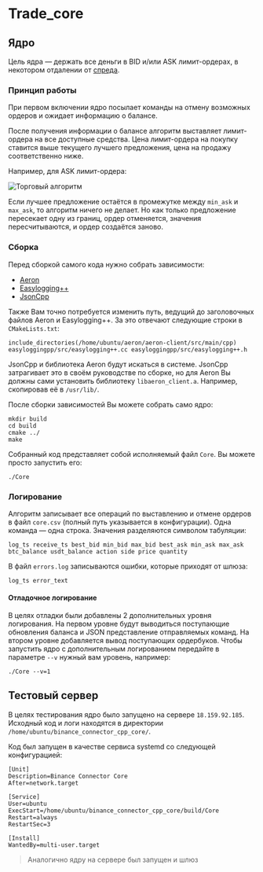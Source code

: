 # Trade_core

## Ядро

Цель ядра — держать все деньги в BID и/или ASK лимит-ордерах, в некотором отдалении от [спреда](https://ru.wikipedia.org/wiki/Спред_(финансы)).

### Принцип работы

При первом включении ядро посылает команды на отмену возможных ордеров и ожидает информацию о балансе.

После получения информации о балансе алгоритм выставляет лимит-ордера на все доступные средства. Цена лимит-ордера
на покупку ставится выше текущего лучшего предложения, цена на продажу соответственно ниже.

Например, для ASK лимит-ордера:

![Торговый алгоритм](https://user-images.githubusercontent.com/44947427/147572369-a840c854-92b6-499a-b126-2cf2d93c100e.png)

Если лучшее предложение остаётся в промежутке между `min_ask` и `max_ask`, то алгоритм ничего не делает. Но как только
предложение пересекает одну из границ, ордер отменяется, значения пересчитываются, и ордер создаётся заново.

### Сборка

Перед сборкой самого кода нужно собрать зависимости:

- [Aeron](https://github.com/real-logic/aeron)
- [Easylogging++](https://github.com/amrayn/easyloggingpp)
- [JsonCpp](https://github.com/open-source-parsers/jsoncpp)

Также Вам точно потребуется изменить путь, ведущий до заголовочных файлов Aeron и Easylogging++. За это отвечают
следующие строки в `CMakeLists.txt`:

```
include_directories(/home/ubuntu/aeron/aeron-client/src/main/cpp)
easyloggingpp/src/easylogging++.cc easyloggingpp/src/easylogging++.h
```

JsonCpp и библиотека Aeron будут искаться в системе. JsonCpp затрагивает это в своём руководстве по сборке, но для Aeron
Вы должны сами установить библиотеку `libaeron_client.a`. Например, скопировав её в `/usr/lib/`.

После сборки зависимостей Вы можете собрать само ядро:

```
mkdir build
cd build
cmake ../
make
```

Собранный код представляет собой исполняемый файл `Core`. Вы можете просто запустить его:

```
./Core
```


### Логирование

Алгоритм записывает все операций по выставлению и отмене ордеров в файл `core.csv` (полный путь указывается в
конфигурации). Одна команда — одна строка. Значения разделяются символом табуляции:

```
log_ts receive_ts best_bid min_bid max_bid best_ask min_ask max_ask btc_balance usdt_balance action side price quantity
```

В файл `errors.log` записываются ошибки, которые приходят от шлюза:

```
log_ts error_text
```

#### Отладочное логирование

В целях отладки были добавлены 2 дополнительных уровня логирования. На первом уровне будут выводиться поступающие
обновления баланса и JSON представление отправляемых команд. На втором уровне добавляется вывод поступающих
ордербуков. Чтобы запустить ядро с дополнительным логированием передайте в параметре `--v` нужный вам уровень, например:

```
./Core --v=1
```

## Тестовый сервер

В целях тестирования ядро было запущено на сервере `18.159.92.185`. Исходный код и логи находятся в директории
`/home/ubuntu/binance_connector_cpp_core/`.

Код был запущен в качестве сервиса systemd со следующей конфигурацией:

```
[Unit]
Description=Binance Connector Core
After=network.target

[Service]
User=ubuntu
ExecStart=/home/ubuntu/binance_connector_cpp_core/build/Core
Restart=always
RestartSec=3

[Install]
WantedBy=multi-user.target
```

> Аналогично ядру на сервере был запущен и шлюз

